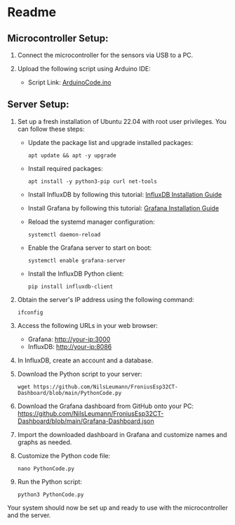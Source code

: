 # Readme

## Microcontroller Setup:

1. Connect the microcontroller for the sensors via USB to a PC.

2. Upload the following script using Arduino IDE:
   - Script Link: [ArduinoCode.ino](https://github.com/NilsLeumann/FroniusEsp32CT-Dashboard/blob/main/ArduinoCode.ino)

## Server Setup:

1. Set up a fresh installation of Ubuntu 22.04 with root user privileges. You can follow these steps:

   - Update the package list and upgrade installed packages:
     ```
     apt update && apt -y upgrade
     ```

   - Install required packages:
     ```
     apt install -y python3-pip curl net-tools
     ```

   - Install InfluxDB by following this tutorial: [InfluxDB Installation Guide](https://docs.influxdata.com/influxdb/v2/install/?t=Linux)

   - Install Grafana by following this tutorial: [Grafana Installation Guide](https://grafana.com/docs/grafana/latest/setup-grafana/installation/debian/)

   - Reload the systemd manager configuration:
     ```
     systemctl daemon-reload
     ```

   - Enable the Grafana server to start on boot:
     ```
     systemctl enable grafana-server
     ```

   - Install the InfluxDB Python client:
     ```
     pip install influxdb-client
     ```

2. Obtain the server's IP address using the following command:
   ```
   ifconfig
   ```

3. Access the following URLs in your web browser:
   - Grafana: [http://your-ip:3000](http://your-ip:3000)
   - InfluxDB: [http://your-ip:8086](http://your-ip:8086)

4. In InfluxDB, create an account and a database.

5. Download the Python script to your server:
   ```
   wget https://github.com/NilsLeumann/FroniusEsp32CT-Dashboard/blob/main/PythonCode.py
   ```

6. Download the Grafana dashboard from GitHub onto your PC:
   https://github.com/NilsLeumann/FroniusEsp32CT-Dashboard/blob/main/Grafana-Dashboard.json

7. Import the downloaded dashboard in Grafana and customize names and graphs as needed.

8. Customize the Python code file:
   ```
   nano PythonCode.py
   ```

9. Run the Python script:
   ```
   python3 PythonCode.py
   ```

Your system should now be set up and ready to use with the microcontroller and the server.
